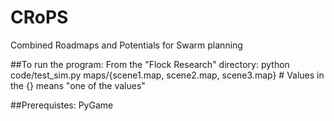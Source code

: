CRoPS
=====

Combined Roadmaps and Potentials for Swarm planning

##To run the program:
	From the "Flock Research" directory:
		python code/test_sim.py maps/{scene1.map, scene2.map, scene3.map}
		# Values in the {} means "one of the values"

##Prerequistes:
	PyGame
